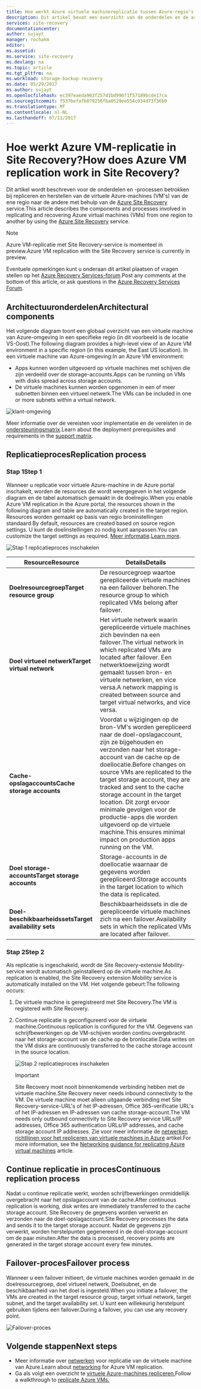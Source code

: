 ```yaml
---
title: Hoe werkt Azure virtuele machinereplicatie tussen Azure-regio's in Azure Site Recovery?  | Microsoft Docs
description: Dit artikel bevat een overzicht van de onderdelen en de architectuur die wordt gebruikt voor het virtuele Azure-machines repliceren tussen Azure-regio's met de Azure Site Recovery-service.
services: site-recovery
documentationcenter: 
author: sujayt
manager: rochakm
editor: 
ms.assetid: 
ms.service: site-recovery
ms.devlang: na
ms.topic: article
ms.tgt_pltfrm: na
ms.workload: storage-backup-recovery
ms.date: 05/29/2017
ms.author: sujayt
ms.openlocfilehash: ec397eaeda963f257d1bd996f1f57189bcde17ca
ms.sourcegitcommit: f537befafb079256fba0529ee554c034d73f36b0
ms.translationtype: MT
ms.contentlocale: nl-NL
ms.lasthandoff: 07/11/2017
---
```

# <a name="how-does-azure-vm-replication-work-in-site-recovery"></a><span data-ttu-id="3b46b-104">Hoe werkt Azure VM-replicatie in Site Recovery?</span><span class="sxs-lookup"><span data-stu-id="3b46b-104">How does Azure VM replication work in Site Recovery?</span></span>


<span data-ttu-id="3b46b-105">Dit artikel wordt beschreven voor de onderdelen en -processen betrokken bij repliceren en herstellen van de virtuele Azure-machines (VM's) van de ene regio naar de andere met behulp van de [Azure Site Recovery](site-recovery-overview.md) service.</span><span class="sxs-lookup"><span data-stu-id="3b46b-105">This article describes the components and processes involved in replicating and recovering Azure virtual machines (VMs) from one region to another by using the [Azure Site Recovery](site-recovery-overview.md) service.</span></span>

>[!NOTE]
><span data-ttu-id="3b46b-106">Azure VM-replicatie met Site Recovery-service is momenteel in preview.</span><span class="sxs-lookup"><span data-stu-id="3b46b-106">Azure VM replication with the Site Recovery service is currently in preview.</span></span>

<span data-ttu-id="3b46b-107">Eventuele opmerkingen kunt u onderaan dit artikel plaatsen of vragen stellen op het [Azure Recovery Services-forum](https://social.msdn.microsoft.com/forums/azure/home?forum=hypervrecovmgr).</span><span class="sxs-lookup"><span data-stu-id="3b46b-107">Post any comments at the bottom of this article, or ask questions in the [Azure Recovery Services Forum](https://social.msdn.microsoft.com/forums/azure/home?forum=hypervrecovmgr).</span></span>

## <a name="architectural-components"></a><span data-ttu-id="3b46b-108">Architectuuronderdelen</span><span class="sxs-lookup"><span data-stu-id="3b46b-108">Architectural components</span></span>

<span data-ttu-id="3b46b-109">Het volgende diagram toont een globaal overzicht van een virtuele machine van Azure-omgeving in een specifieke regio (in dit voorbeeld is de locatie VS-Oost).</span><span class="sxs-lookup"><span data-stu-id="3b46b-109">The following diagram provides a high-level view of an Azure VM environment in a specific region (in this example, the East US location).</span></span> <span data-ttu-id="3b46b-110">In een virtuele machine van Azure-omgeving:</span><span class="sxs-lookup"><span data-stu-id="3b46b-110">In an Azure VM environment:</span></span>
- <span data-ttu-id="3b46b-111">Apps kunnen worden uitgevoerd op virtuele machines met schijven die zijn verdeeld over de storage-accounts.</span><span class="sxs-lookup"><span data-stu-id="3b46b-111">Apps can be running on VMs with disks spread across storage accounts.</span></span>
- <span data-ttu-id="3b46b-112">De virtuele machines kunnen worden opgenomen in een of meer subnetten binnen een virtueel netwerk.</span><span class="sxs-lookup"><span data-stu-id="3b46b-112">The VMs can be included in one or more subnets within a virtual network.</span></span>

![klant-omgeving](./media/site-recovery-azure-to-azure-architecture/source-environment.png)

<span data-ttu-id="3b46b-114">Meer informatie over de vereisten voor implementatie en de vereisten in de [ondersteuningsmatrix](site-recovery-support-matrix-azure-to-azure.md).</span><span class="sxs-lookup"><span data-stu-id="3b46b-114">Learn about the deployment prerequisites and requirements in the [support matrix](site-recovery-support-matrix-azure-to-azure.md).</span></span>

## <a name="replication-process"></a><span data-ttu-id="3b46b-115">Replicatieproces</span><span class="sxs-lookup"><span data-stu-id="3b46b-115">Replication process</span></span>

### <a name="step-1"></a><span data-ttu-id="3b46b-116">Stap 1</span><span class="sxs-lookup"><span data-stu-id="3b46b-116">Step 1</span></span>

<span data-ttu-id="3b46b-117">Wanneer u replicatie voor virtuele Azure-machine in de Azure portal inschakelt, worden de resources die wordt weergegeven in het volgende diagram en de tabel automatisch gemaakt in de doelregio.</span><span class="sxs-lookup"><span data-stu-id="3b46b-117">When you enable Azure VM replication in the Azure portal, the resources shown in the following diagram and table are automatically created in the target region.</span></span> <span data-ttu-id="3b46b-118">Resources worden gemaakt op basis van regio broninstellingen standaard.</span><span class="sxs-lookup"><span data-stu-id="3b46b-118">By default, resources are created based on source region settings.</span></span> <span data-ttu-id="3b46b-119">U kunt de doelinstellingen zo nodig kunt aanpassen.</span><span class="sxs-lookup"><span data-stu-id="3b46b-119">You can customize the target settings as required.</span></span> <span data-ttu-id="3b46b-120">[Meer informatie](site-recovery-replicate-azure-to-azure.md).</span><span class="sxs-lookup"><span data-stu-id="3b46b-120">[Learn more](site-recovery-replicate-azure-to-azure.md).</span></span>

![Stap 1 replicatieproces inschakelen](./media/site-recovery-azure-to-azure-architecture/enable-replication-step-1.png)

<span data-ttu-id="3b46b-122">**Resource**</span><span class="sxs-lookup"><span data-stu-id="3b46b-122">**Resource**</span></span> | <span data-ttu-id="3b46b-123">**Details**</span><span class="sxs-lookup"><span data-stu-id="3b46b-123">**Details**</span></span>
--- | ---
<span data-ttu-id="3b46b-124">**Doelresourcegroep**</span><span class="sxs-lookup"><span data-stu-id="3b46b-124">**Target resource group**</span></span> | <span data-ttu-id="3b46b-125">De resourcegroep waartoe gerepliceerde virtuele machines na een failover behoren.</span><span class="sxs-lookup"><span data-stu-id="3b46b-125">The resource group to which replicated VMs belong after failover.</span></span>
<span data-ttu-id="3b46b-126">**Doel virtueel netwerk**</span><span class="sxs-lookup"><span data-stu-id="3b46b-126">**Target virtual network**</span></span> | <span data-ttu-id="3b46b-127">Het virtuele netwerk waarin gerepliceerde virtuele machines zich bevinden na een failover.</span><span class="sxs-lookup"><span data-stu-id="3b46b-127">The virtual network in which replicated VMs are located after failover.</span></span> <span data-ttu-id="3b46b-128">Een netwerktoewijzing wordt gemaakt tussen bron- en virtuele netwerken, en vice versa.</span><span class="sxs-lookup"><span data-stu-id="3b46b-128">A network mapping is created between source and target virtual networks, and vice versa.</span></span>
<span data-ttu-id="3b46b-129">**Cache-opslagaccounts**</span><span class="sxs-lookup"><span data-stu-id="3b46b-129">**Cache storage accounts**</span></span> | <span data-ttu-id="3b46b-130">Voordat u wijzigingen op de bron-VM's worden gerepliceerd naar de doel-opslagaccount, zijn ze bijgehouden en verzonden naar het storage-account van de cache op de doellocatie.</span><span class="sxs-lookup"><span data-stu-id="3b46b-130">Before changes on source VMs are replicated to the target storage account, they are tracked and sent to the cache storage account in the target location.</span></span> <span data-ttu-id="3b46b-131">Dit zorgt ervoor minimale gevolgen voor de productie-apps die worden uitgevoerd op de virtuele machine.</span><span class="sxs-lookup"><span data-stu-id="3b46b-131">This ensures minimal impact on production apps running on the VM.</span></span>
<span data-ttu-id="3b46b-132">**Doel storage-accounts**</span><span class="sxs-lookup"><span data-stu-id="3b46b-132">**Target storage accounts**</span></span>  | <span data-ttu-id="3b46b-133">Storage-accounts in de doellocatie waarnaar de gegevens worden gerepliceerd.</span><span class="sxs-lookup"><span data-stu-id="3b46b-133">Storage accounts in the target location to which the data is replicated.</span></span>
<span data-ttu-id="3b46b-134">**Doel-beschikbaarheidssets**</span><span class="sxs-lookup"><span data-stu-id="3b46b-134">**Target availability sets**</span></span>  | <span data-ttu-id="3b46b-135">Beschikbaarheidssets in die de gerepliceerde virtuele machines zich na een failover.</span><span class="sxs-lookup"><span data-stu-id="3b46b-135">Availability sets in which the replicated VMs are located after failover.</span></span>

### <a name="step-2"></a><span data-ttu-id="3b46b-136">Stap 2</span><span class="sxs-lookup"><span data-stu-id="3b46b-136">Step 2</span></span>

<span data-ttu-id="3b46b-137">Als replicatie is ingeschakeld, wordt de Site Recovery-extensie Mobility-service wordt automatisch geïnstalleerd op de virtuele machine.</span><span class="sxs-lookup"><span data-stu-id="3b46b-137">As replication is enabled, the Site Recovery extension Mobility service is automatically installed on the VM.</span></span> <span data-ttu-id="3b46b-138">Het volgende gebeurt:</span><span class="sxs-lookup"><span data-stu-id="3b46b-138">The following occurs:</span></span>

1. <span data-ttu-id="3b46b-139">De virtuele machine is geregistreerd met Site Recovery.</span><span class="sxs-lookup"><span data-stu-id="3b46b-139">The VM is registered with Site Recovery.</span></span>

2. <span data-ttu-id="3b46b-140">Continue replicatie is geconfigureerd voor de virtuele machine.</span><span class="sxs-lookup"><span data-stu-id="3b46b-140">Continuous replication is configured for the VM.</span></span> <span data-ttu-id="3b46b-141">Gegevens van schrijfbewerkingen op de VM-schijven worden continu overgebracht naar het storage-account van de cache op de bronlocatie.</span><span class="sxs-lookup"><span data-stu-id="3b46b-141">Data writes on the VM disks are continuously transferred to the cache storage account in the source location.</span></span>

   ![Stap 2 replicatieproces inschakelen](./media/site-recovery-azure-to-azure-architecture/enable-replication-step-2.png)

   >[!IMPORTANT]
   > <span data-ttu-id="3b46b-143">Site Recovery moet nooit binnenkomende verbinding hebben met de virtuele machine.</span><span class="sxs-lookup"><span data-stu-id="3b46b-143">Site Recovery never needs inbound connectivity to the VM.</span></span> <span data-ttu-id="3b46b-144">De virtuele machine moet alleen uitgaande verbinding met Site Recovery-service-URL's of het IP-adressen, Office 365-verificatie URL's of het IP-adressen en IP-adressen van cache storage-account.</span><span class="sxs-lookup"><span data-stu-id="3b46b-144">The VM needs only outbound connectivity to Site Recovery service URLs/IP addresses, Office 365 authentication URLs/IP addresses, and cache storage account IP addresses.</span></span> <span data-ttu-id="3b46b-145">Zie voor meer informatie de [netwerken richtlijnen voor het repliceren van virtuele machines in Azure](site-recovery-azure-to-azure-networking-guidance.md) artikel.</span><span class="sxs-lookup"><span data-stu-id="3b46b-145">For more information, see the [Networking guidance for replicating Azure virtual machines](site-recovery-azure-to-azure-networking-guidance.md) article.</span></span>

## <a name="continuous-replication-process"></a><span data-ttu-id="3b46b-146">Continue replicatie in proces</span><span class="sxs-lookup"><span data-stu-id="3b46b-146">Continuous replication process</span></span>

<span data-ttu-id="3b46b-147">Nadat u continue replicatie werkt, worden schrijfbewerkingen onmiddellijk overgebracht naar het opslagaccount van de cache.</span><span class="sxs-lookup"><span data-stu-id="3b46b-147">After continuous replication is working, disk writes are immediately transferred to the cache storage account.</span></span> <span data-ttu-id="3b46b-148">Site Recovery de gegevens worden verwerkt en verzonden naar de doel-opslagaccount.</span><span class="sxs-lookup"><span data-stu-id="3b46b-148">Site Recovery processes the data and sends it to the target storage account.</span></span> <span data-ttu-id="3b46b-149">Nadat de gegevens zijn verwerkt, worden herstelpunten gegenereerd in de doel-storage-account om de paar minuten.</span><span class="sxs-lookup"><span data-stu-id="3b46b-149">After the data is processed, recovery points are generated in the target storage account every few minutes.</span></span>

## <a name="failover-process"></a><span data-ttu-id="3b46b-150">Failover-proces</span><span class="sxs-lookup"><span data-stu-id="3b46b-150">Failover process</span></span>

<span data-ttu-id="3b46b-151">Wanneer u een failover initieert, de virtuele machines worden gemaakt in de doelresourcegroep, doel virtueel netwerk, Doelsubnet, en de beschikbaarheid van het doel is ingesteld.</span><span class="sxs-lookup"><span data-stu-id="3b46b-151">When you initiate a failover, the VMs are created in the target resource group, target virtual network, target subnet, and the target availability set.</span></span> <span data-ttu-id="3b46b-152">U kunt een willekeurig herstelpunt gebruiken tijdens een failover.</span><span class="sxs-lookup"><span data-stu-id="3b46b-152">During a failover, you can use any recovery point.</span></span>

![Failover-proces](./media/site-recovery-azure-to-azure-architecture/failover.png)

## <a name="next-steps"></a><span data-ttu-id="3b46b-154">Volgende stappen</span><span class="sxs-lookup"><span data-stu-id="3b46b-154">Next steps</span></span>

- <span data-ttu-id="3b46b-155">Meer informatie over [netwerken](site-recovery-azure-to-azure-networking-guidance.md) voor replicatie van de virtuele machine van Azure.</span><span class="sxs-lookup"><span data-stu-id="3b46b-155">Learn about [networking](site-recovery-azure-to-azure-networking-guidance.md) for Azure VM replication.</span></span>
- <span data-ttu-id="3b46b-156">Ga als volgt een overzicht te [virtuele Azure-machines repliceren.](site-recovery-azure-to-azure.md)</span><span class="sxs-lookup"><span data-stu-id="3b46b-156">Follow a walkthrough to [replicate Azure VMs.](site-recovery-azure-to-azure.md)</span></span>
